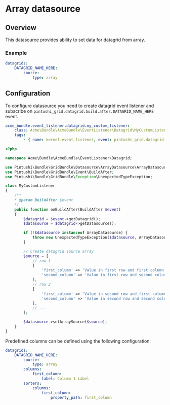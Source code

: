 Array datasource
===============

## Overview

This datasource provides ability to set data for datagrid from array.

### Example

``` yaml
datagrids:
    DATAGRID_NAME_HERE:
        source:
            type: array
```

## Configuration

To configure datasource you need to create datagrid event listener and subscribe on `pintushi_grid.datagrid.build.after.DATAGRID_NAME_HERE` event.

```yaml
acme_bundle.event_listener.datagrid.my_custom_listener:
    class: Acme\Bundle\AcmeBundle\EventListener\Datagrid\MyCustomListener
    tags:
        - { name: kernel.event_listener, event: pintushi_grid.datagrid.build.after.DATAGRID_NAME_HERE, method: onBuildAfter }
```

```php
<?php

namespace Acme\Bundle\AcmeBundle\EventListener\Datagrid;

use Pintushi\Bundle\GridBundle\Datasource\ArrayDatasource\ArrayDatasource;
use Pintushi\Bundle\GridBundle\Event\BuildAfter;
use Pintushi\Bundle\GridBundle\Exception\UnexpectedTypeException;

class MyCustomListener
{
    /**
    * @param BuildAfter $event
    */
    public function onBuildAfter(BuildAfter $event)
    {
        $datagrid = $event->getDatagrid();
        $datasource = $datagrid->getDatasource();

        if (!$datasource instanceof ArrayDatasource) {
            throw new UnexpectedTypeException($datasource, ArrayDatasource::class);
        }

        // Create datagrid source array
        $source = [
            // row 1
            [
                'first_column' => 'Value in first row and first column',
                'second_column' => 'Value in first row and second column'
            ],
            // row 2
            [
                'first_column' => 'Value in second row and first column',
                'second_column' => 'Value in second row and second column'
            ],
            // ...
        ];

        $datasource->setArraySource($source);
    }
}
```
Predefined columns can be defined using the following configuration:

```yaml
datagrids:
    DATAGRID_NAME_HERE:
        source:
            type: array
        columns:
            first_column:
                label: Column 1 Label
        sorters:
            columns:
                first_column:
                    property_path: first_column
```

